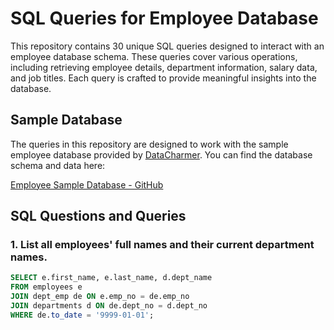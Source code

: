 # SQL Queries for Employee Database

This repository contains 30 unique SQL queries designed to interact with an employee database schema. These queries cover various operations, including retrieving employee details, department information, salary data, and job titles. Each query is crafted to provide meaningful insights into the database.

## Sample Database

The queries in this repository are designed to work with the sample employee database provided by [DataCharmer](https://github.com/datacharmer/test_db). You can find the database schema and data here:

[Employee Sample Database - GitHub](https://github.com/datacharmer/test_db/tree/master)

## SQL Questions and Queries

### 1. List all employees' full names and their current department names.
```sql
SELECT e.first_name, e.last_name, d.dept_name
FROM employees e
JOIN dept_emp de ON e.emp_no = de.emp_no
JOIN departments d ON de.dept_no = d.dept_no
WHERE de.to_date = '9999-01-01';
